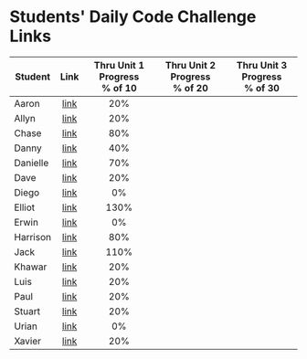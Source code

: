 # Students' Daily Code Challenge Links

| Student | Link | Thru Unit 1 Progress<br>% of 10 | Thru Unit 2 Progress<br>% of 20 | Thru Unit 3 Progress<br>% of 30|
|---|:---:|:---:|:---:|:---:|
| Aaron | [link](https://git.generalassemb.ly/presstheeject/daily-js-code-challenges) | 20% |  |  |
| Allyn | [link](https://git.generalassemb.ly/awoodward/daily-js-code-challenges) | 20% |  |  |
| Chase | [link](https://git.generalassemb.ly/ceanders/daily-js-code-challenges) | 80% |  |  |
| Danny | [link](https://git.generalassemb.ly/dshindel/daily-js-code-challenges) | 40% |  |  |
| Danielle | [link](https://git.generalassemb.ly/damartinez16/daily-js-code-challenges) | 70% |  |  |
| Dave | [link](https://git.generalassemb.ly/lordsnoosh/daily-js-code-challenges) | 20% |  |  |
| Diego | [link](https://git.generalassemb.ly/diegoruiz06/daily-js-code-challenges) | 0% |  |  |
| Elliot | [link](https://git.generalassemb.ly/elliothwang/daily-js-code-challenges) | 130% |  |  |
| Erwin | [link](https://git.generalassemb.ly/erwinmedina/daily-js-code-challenges) | 0% |  |  |
| Harrison | [link](https://git.generalassemb.ly/Harrison-Berek-EP/daily-js-code-challenges) | 80% |  |  |
| Jack | [link](https://git.generalassemb.ly/jackhr/daily-js-code-challenges) | 110% |  |  |
| Khawar | [link](https://git.generalassemb.ly/khawarrr/daily-js-code-challenges) | 20% |  |  |
| Luis | [link](https://git.generalassemb.ly/lhern026/daily-js-code-challenges) | 20% |  |  |
| Paul | [link](https://git.generalassemb.ly/hackerbyte/daily-js-code-challenges) | 20% |  |  |
| Stuart | [link](https://git.generalassemb.ly/stuartklingman/daily-js-code-challenges) | 20% |  |  |
| Urian | [link](https://git.generalassemb.ly/urian/daily-js-code-challenges) | 0% |  |  |
| Xavier | [link](https://git.generalassemb.ly/imthedude2351/daily-js-code-challenges) | 20% |  |  |


